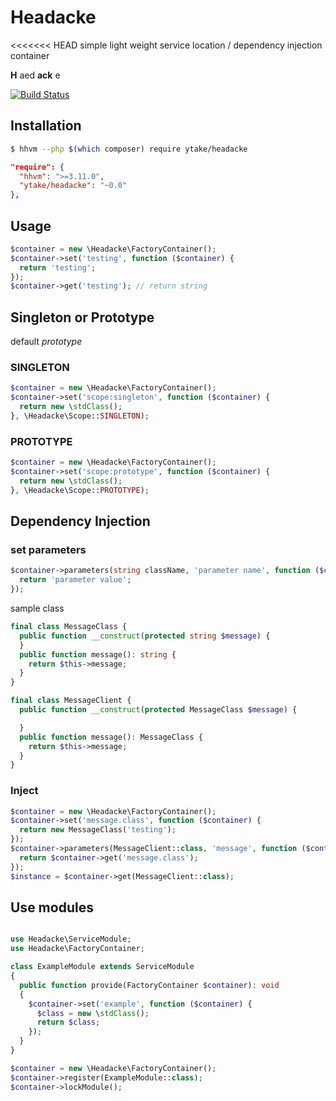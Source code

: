 # Headacke

<<<<<<< HEAD
simple light weight service location / dependency injection container

**H** aed **ack** e

[![Build Status](https://travis-ci.org/ytake/headacke.svg?branch=develop
)](https://travis-ci.org/ytake/headacke)

## Installation

```bash
$ hhvm --php $(which composer) require ytake/headacke
```

```json
"require": {
  "hhvm": ">=3.11.0",
  "ytake/headacke": "~0.0"
},
```

## Usage

```php
$container = new \Headacke\FactoryContainer();
$container->set('testing', function ($container) {
  return 'testing';
});
$container->get('testing'); // return string
```

## Singleton or Prototype

default *prototype*

### SINGLETON

```php
$container = new \Headacke\FactoryContainer();
$container->set('scope:singleton', function ($container) {
  return new \stdClass();
}, \Headacke\Scope::SINGLETON);
```

### PROTOTYPE

```php
$container = new \Headacke\FactoryContainer();
$container->set('scope:prototype', function ($container) {
  return new \stdClass();
}, \Headacke\Scope::PROTOTYPE);
```

## Dependency Injection

### set parameters

```php
$container->parameters(string className, 'parameter name', function ($container) {
  return 'parameter value';
});
```

sample class
```php
final class MessageClass {
  public function __construct(protected string $message) {
  }
  public function message(): string {
    return $this->message;
  }
}

final class MessageClient {
  public function __construct(protected MessageClass $message) {

  }
  public function message(): MessageClass {
    return $this->message;
  }
}
```

### Inject

```php
$container = new \Headacke\FactoryContainer();
$container->set('message.class', function ($container) {
  return new MessageClass('testing');
});
$container->parameters(MessageClient::class, 'message', function ($container) {
  return $container->get('message.class');
});
$instance = $container->get(MessageClient::class);
```


## Use modules

```php

use Headacke\ServiceModule;
use Headacke\FactoryContainer;

class ExampleModule extends ServiceModule
{
  public function provide(FactoryContainer $container): void
  {
    $container->set('example', function ($container) {
      $class = new \stdClass();
      return $class;
    });
  }
}

```

```php
$container = new \Headacke\FactoryContainer();
$container->register(ExampleModule::class);
$container->lockModule();
```
